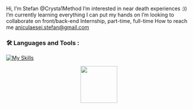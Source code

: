 Hi, I’m Stefan @Crysta1Method
 I’m interested in near death experiences :))
 I’m currently learning everything I can put my hands on
 I’m looking to collaborate on front/back-end
 Internship, part-time, full-time
 How to reach me aniculaesei.stefan@gmail.com

 ### :hammer_and_wrench: Languages and Tools : 
[![My Skills](https://skillicons.dev/icons?i=js,java,vuejs,nodejs,figma&theme=light)](https://skillicons.dev)

<div id="header" align="center">
  <img src="https://media.giphy.com/media/M9gbBd9nbDrOTu1Mqx/giphy.gif" width="100"/>
</div>
